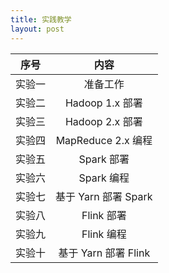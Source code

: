 ```yaml
---
title: 实践教学
layout: post
---
```


|  序号  |         内容         |
| :----: | :------------------: |
| 实验一 |       准备工作       |
| 实验二 |   Hadoop 1.x 部署    |
| 实验三 |   Hadoop 2.x 部署    |
| 实验四 |  MapReduce 2.x 编程  |
| 实验五 |      Spark 部署      |
| 实验六 |      Spark 编程      |
| 实验七 | 基于 Yarn 部署 Spark |
| 实验八 |      Flink 部署      |
| 实验九 |      Flink 编程      |
| 实验十 | 基于 Yarn 部署 Flink |

